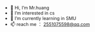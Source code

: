 - 👋 Hi, I’m Mr.huang
- 👀 I’m interested in cs
- 🌱 I’m currently learning in SMU
- 📫 reach me ： 2551075598@qq.com


